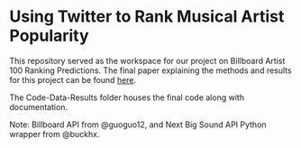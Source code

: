 # Using Twitter to Rank Musical Artist Popularity

This repository served as the workspace for our project on Billboard Artist 100 Ranking Predictions. The final paper explaining the methods and results for this project can be found [here](https://pdfhost.io/v/MGPL39NG1_Proceedings_Template_WORD.pdf).

The Code-Data-Results folder houses the final code along with documentation.


Note: Billboard API from @guoguo12, and Next Big Sound API Python wrapper from @buckhx.
